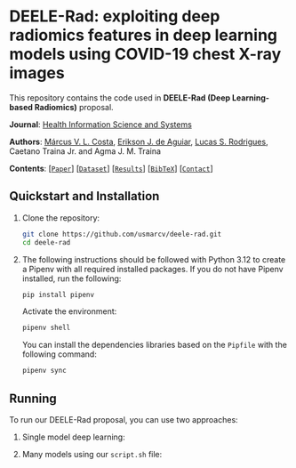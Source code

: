 # DEELE-Rad: exploiting deep radiomics features in deep learning models using COVID-19 chest X-ray images

This repository contains the code used in **DEELE-Rad (Deep Learning-based Radiomics)** proposal.

**Journal**: [Health Information Science and Systems](https://link.springer.com/journal/13755)

**Authors**: [Márcus V. L. Costa](https://github.com/usmarcv), [Erikson J. de Aguiar](https://github.com/eriksonJAguiar), [Lucas S. Rodrigues](https://github.com/lsrusp), Caetano Traina Jr. and Agma J. M. Traina

**Contents**: [[`Paper`](https://link.springer.com/article/10.1007/s13755-024-00330-6)] [[`Dataset`](https://github.com/usmarcv/deele-rad/tree/main/dataset_script)] [[`Results`](#results)] [[`BibTeX`](#citing-us)] [[`Contact`](#contact)]

## Quickstart and Installation

1. Clone the repository:
    ```sh
    git clone https://github.com/usmarcv/deele-rad.git
    cd deele-rad
    ```

2. The following instructions should be followed with Python 3.12 to create a Pipenv with all required installed packages. If you do not have Pipenv installed, run the following:
    ```sh
    pip install pipenv
    ```
    
    Activate the environment:
      ```sh
      pipenv shell
      ```
    
    You can install the dependencies libraries based on the `Pipfile` with the following command:
      ```bash
      pipenv sync
      ```

## Running

To run our DEELE-Rad proposal, you can use two approaches:

1. Single model deep learning:
    
2. Many models using our `script.sh` file:
